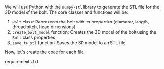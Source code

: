 We will use Python with the `numpy-stl` library to generate the STL file for the 3D model of the bolt. The core classes and functions will be:

1. `Bolt` class: Represents the bolt with its properties (diameter, length, thread pitch, head dimensions)
2. `create_bolt_model` function: Creates the 3D model of the bolt using the `Bolt` class properties
3. `save_to_stl` function: Saves the 3D model to an STL file

Now, let's create the code for each file.

requirements.txt
